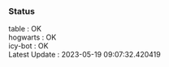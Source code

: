 ### Status


table : OK  
hogwarts : OK  
icy-bot : OK  
Latest Update : 2023-05-19 09:07:32.420419
